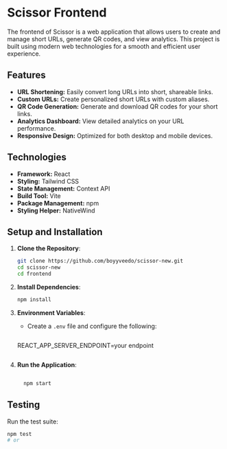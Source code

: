 # Scissor Frontend

The frontend of Scissor is a web application that allows users to create and manage short URLs, generate QR codes, and view analytics. This project is built using modern web technologies for a smooth and efficient user experience.

## Features

- **URL Shortening:** Easily convert long URLs into short, shareable links.
- **Custom URLs:** Create personalized short URLs with custom aliases.
- **QR Code Generation:** Generate and download QR codes for your short links.
- **Analytics Dashboard:** View detailed analytics on your URL performance.
- **Responsive Design:** Optimized for both desktop and mobile devices.

## Technologies

- **Framework:** React
- **Styling:** Tailwind CSS
- **State Management:** Context API
- **Build Tool:** Vite
- **Package Management:** npm
- **Styling Helper:** NativeWind

## Setup and Installation

1. **Clone the Repository**:
    ```bash
    git clone https://github.com/boyyveedo/scissor-new.git
    cd scissor-new
    cd frontend
    ```

2. **Install Dependencies**:
    ```bash
    npm install
 
    ```

3. **Environment Variables**:
   - Create a `.env` file and configure the following:
     ```env
    REACT_APP_SERVER_ENDPOINT=your endpoint
     ```

4. **Run the Application**:
    ```bash
    
      npm start
    ```

## Testing

Run the test suite:

```bash
npm test
# or
